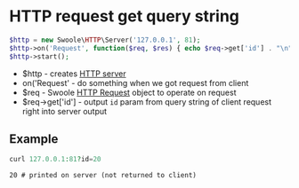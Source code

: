 # HTTP request get query string

```php
$http = new Swoole\HTTP\Server('127.0.0.1', 81);
$http->on('Request', function($req, $res) { echo $req->get['id'] . "\n"; });
$http->start();
```

- $http - creates [HTTP server](/php-swoole/http_server_example)
- on('Request' - do something when we got request from client
- $req - Swoole [HTTP Request](https://www.swoole.co.uk/docs/modules/swoole-http-request) object to operate on request
- $req->get['id'] - output `id` param from query string of client request right into server output


## Example
```php
curl 127.0.0.1:81?id=20
```
```
20 # printed on server (not returned to client)
```